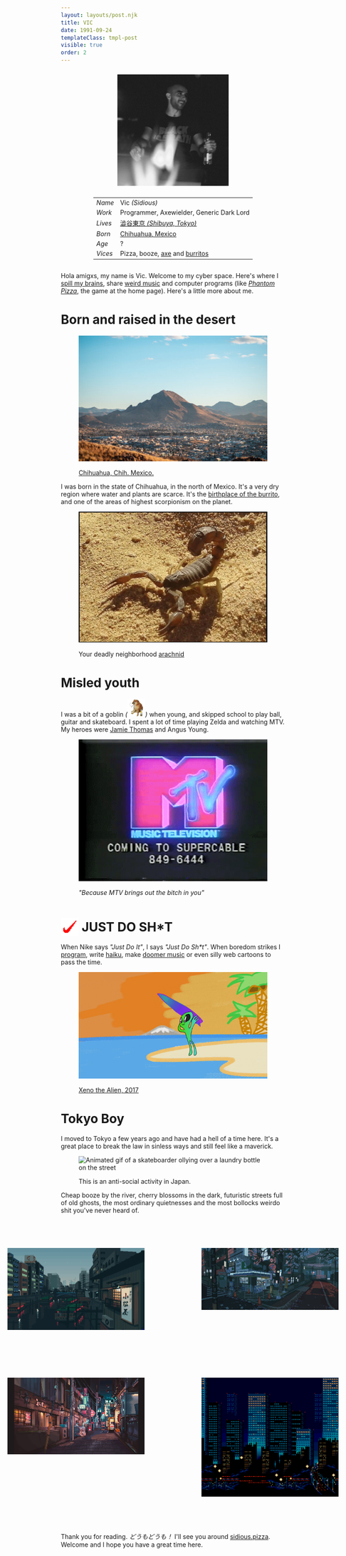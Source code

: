 ```yaml
---
layout: layouts/post.njk
title: VIC
date: 1991-09-24
templateClass: tmpl-post
visible: true
order: 2
---
```


<style>
.info {
  display: flex;
  align-items: center;
  justify-content: center;
  flex-direction: row;
  flex-wrap: wrap;
}

.vic-profile-pic {
  margin: 1vw;
}
</style>

<script type="module" src="/@/vicsAge.mjs"></script>

<div class="info">
  <picture class="vic-profile-pic">
    <img alt="vic" width=250 src="/@/vic.png"/>
  </picture>

  <article>

|         |                                                                                                |
| ------- | ---------------------------------------------------------------------------------------------- |
| _Name_  | Vic _(Sidious)_                                                                                |
| _Work_  | Programmer, Axewielder, Generic Dark Lord                                                      |
| _Lives_ | [澁谷東京 <em>(Shibuya, Tokyo)</em>](https://goo.gl/maps/1YfuGi5HYgRpBjN7A)                    |
| _Born_  | [Chihuahua, Mexico](https://goo.gl/maps/Ja9LxnZ6kosdRa586)                                     |
| _Age_   | <span id="age">?</span>                                                                        |
| _Vices_ | Pizza, booze, [axe](https://youtu.be/en7EKL1pX5w) and [burritos](https://youtu.be/YZRtE9I5w7k) |

  </article>
</div>

Hola amigxs, my name is Vic. Welcome to my cyber space. Here's where I [spill my brains](/weblog), share [weird music](/music) and computer programs (like [_Phantom Pizza_](/), the game at the home page). Here's a little more about me.

# Born and raised in the desert

<figure>
  <picture>

![A dry mountain in the middle of a city](/@/chihuahua.jpeg)

  </picture>
  <figcaption>

[Chihuahua, Chih. Mexico.](https://en.wikipedia.org/wiki/Chihuahua_City)

  </figcaption>
</figure>

I was born in the state of Chihuahua, in the north of Mexico. It's a very dry region where water and plants are scarce. It's the [birthplace of the burrito](https://en.wikipedia.org/wiki/Burrito#:~:text=Burritos%20are%20a%20traditional%20food%20of%20Ciudad%20Ju%C3%A1rez%2C%20a%20city%20bordering%20El%20Paso%2C%20Texas%2C%20in%20the%20northern%20Mexican%20state%20of%20Chihuahua%2C%20where%20people%20buy%20them%20at%20restaurants%20and%20roadside%20stands.%20Northern%20Mexican%20border%20towns%20like%20Villa%20Ahumada%20have%20an%20established%20reputation%20for%20serving%20burritos.), and one of the areas of highest scorpionism on the planet.

<figure>
  <picture>

![A scorpion in dry ground](/@/scorpionism.png)

  </picture>
  <figcaption>

Your deadly neighborhood [arachnid](https://en.wikipedia.org/wiki/Scorpion#:~:text=Scorpions%20are%20xerocoles%2C%20meaning%20they%20primarily%20live%20in%20deserts%2C)

  </figcaption>
</figure>

# Misled youth

I was a bit of a goblin _(<img src="/@/goblin.png" width=40 style="display: inline-block" />)_ when young, and skipped school to play ball, guitar and skateboard. I spent a lot of time playing Zelda and watching MTV. My heroes were [Jamie Thomas](https://www.youtube.com/watch?v=452Oxqm4E3Y) and Angus Young.

<figure>
  <picture>
  
![MTV logo](/@/mtvlogo.gif)

  </picture>
  <figcaption>
    <em>"Because MTV brings out the bitch in you"</em>
  </figcaption>
</figure>

# <img width=40 style="transform: translateY(10px)" src="/@/swoosh.png" /> JUST DO SH\*T

When Nike says _"Just Do It"_, I says _"Just Do Sh\*t"_. When boredom strikes I [program](https://github.com/sidiousvic), write [haiku](/haiku), make [doomer music](/music) or even silly web cartoons to pass the time.

<figure>
  <picture>

![Animated gif of a cartoon alien surfing](/@/surfing-with-the-alien.gif)

  </picture>
  <figcaption>

[Xeno the Alien, 2017](https://www.youtube.com/watch?v=cu3iGtqeYD4)

  </figcaption>
</figure>

# Tokyo Boy

I moved to Tokyo a few years ago and have had a hell of a time here. It's a great place to break the law in sinless ways and still feel like a maverick.

<figure>
  <picture>

![Animated gif of a skateboarder ollying over a laundry bottle on the street](/@/skating-tokyo.gif)

  </picture>
  <figcaption>
  This is an anti-social activity in Japan.
  </figcaption>
</figure>

Cheap booze by the river, cherry blossoms in the dark, futuristic streets full of old ghosts, the most ordinary quietnesses and the most bollocks weirdo shit you've never heard of.

<div style="position: relative; margin: 3rem -10rem; display: grid; gap: 3rem; grid-template-columns: 1fr 1fr; justify-content: center;">
<figure>
  <picture>

![A view of Kanda river near Asakusabashi, Tokyo](/@/tokyo.gif)

  </picture>
</figure>

<figure>
  <picture>

![Cherry blossom petals falling by a convenience store by a side road in Tokyo](/@/cherry-blossoms-at-nite.gif)

  </picture>
</figure>

<figure>
  <picture>

![A backstreet with several drinking establishments at night](/@/apa-hotel-blues.gif)

  </picture>
</figure>

<figure>
  <picture>

![A view of the tokyo skyline, with buildings' plane lights glowing](/@/skyline-tokyo.gif)

  </picture> 
</figure>
</div>

Thank you for reading. _どうもどうも！_ I'll see you around [sidious.pizza](/). Welcome and I hope you have a great time here.
